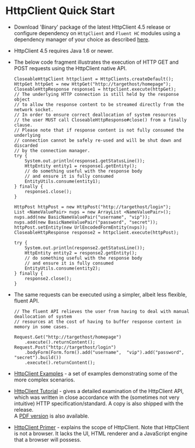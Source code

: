 <!--
    Licensed to the Apache Software Foundation (ASF) under one
    or more contributor license agreements.  See the NOTICE file
    distributed with this work for additional information
    regarding copyright ownership.  The ASF licenses this file
    to you under the Apache License, Version 2.0 (the
    "License"); you may not use this file except in compliance
    with the License.  You may obtain a copy of the License at
    
      http://www.apache.org/licenses/LICENSE-2.0
    
    Unless required by applicable law or agreed to in writing,
    software distributed under the License is distributed on an
    "AS IS" BASIS, WITHOUT WARRANTIES OR CONDITIONS OF ANY
    KIND, either express or implied.  See the License for the
    specific language governing permissions and limitations
    under the License.
-->

HttpClient Quick Start
======================

- Download 'Binary' package of the latest HttpClient 4.5 release or configure dependency on `HttpClient` and `Fluent HC`
  modules using a dependency manager of your choice as described [here](download.md).

- HttpClient 4.5 requires Java 1.6 or newer.

- The below code fragment illustrates the execution of HTTP GET and POST requests using the HttpClient native API.

    ```
    CloseableHttpClient httpclient = HttpClients.createDefault();
    HttpGet httpGet = new HttpGet("http://targethost/homepage");
    CloseableHttpResponse response1 = httpclient.execute(httpGet);
    // The underlying HTTP connection is still held by the response object
    // to allow the response content to be streamed directly from the network socket.
    // In order to ensure correct deallocation of system resources
    // the user MUST call CloseableHttpResponse#close() from a finally clause.
    // Please note that if response content is not fully consumed the underlying
    // connection cannot be safely re-used and will be shut down and discarded
    // by the connection manager. 
    try {
        System.out.println(response1.getStatusLine());
        HttpEntity entity1 = response1.getEntity();
        // do something useful with the response body
        // and ensure it is fully consumed
        EntityUtils.consume(entity1);
    } finally {
        response1.close();
    }
    
    HttpPost httpPost = new HttpPost("http://targethost/login");
    List <NameValuePair> nvps = new ArrayList <NameValuePair>();
    nvps.add(new BasicNameValuePair("username", "vip"));
    nvps.add(new BasicNameValuePair("password", "secret"));
    httpPost.setEntity(new UrlEncodedFormEntity(nvps));
    CloseableHttpResponse response2 = httpclient.execute(httpPost);
    
    try {
        System.out.println(response2.getStatusLine());
        HttpEntity entity2 = response2.getEntity();
        // do something useful with the response body
        // and ensure it is fully consumed
        EntityUtils.consume(entity2);
    } finally {
        response2.close();
    }
    ```

- The same requests can be executed using a simpler, albeit less flexible, fluent API.

    ```
    // The fluent API relieves the user from having to deal with manual deallocation of system
    // resources at the cost of having to buffer response content in memory in some cases.
    
    Request.Get("http://targethost/homepage")
        .execute().returnContent();
    Request.Post("http://targethost/login")
        .bodyForm(Form.form().add("username",  "vip").add("password",  "secret").build())
        .execute().returnContent();
    ```

- [HttpClient Examples](examples.md) - a set of examples demonstrating some of the more complex scenarios.

- [HttpClient Tutorial](./current/tutorial/html/) - gives a detailed examination of the HttpClient API, which was
  written in close accordance with the (sometimes not very intuitive)
  HTTP specification/standard. A copy is also shipped with the release.  
  A [PDF version](./current/tutorial/pdf/httpclient-tutorial.pdf) is also available.

- [HttpClient Primer](./primer.html) - explains the scope of HttpClient. Note that HttpClient is not a browser. It lacks
  the UI, HTML renderer and a JavaScript engine that a browser will possess.   
